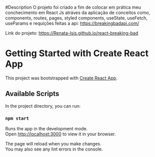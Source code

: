 #Description
O projeto foi criado a fim de colocar em prática meu conchecimento em React Js atráves da aplicação de conceitos como, components, routes, pages, styled components, useState, useFetch, useParams e requições feitas a api: https://breakingbadapi.com/

Link do projeto: https://Renata-Isis.github.io/react-breaking-bad

# Getting Started with Create React App

This project was bootstrapped with [Create React App](https://github.com/facebook/create-react-app).

## Available Scripts

In the project directory, you can run:

### `npm start`

Runs the app in the development mode.\
Open [http://localhost:3000](http://localhost:3000) to view it in your browser.

The page will reload when you make changes.\
You may also see any lint errors in the console.

